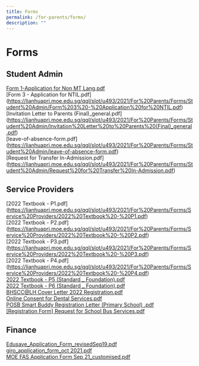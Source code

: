 ```yaml
---
title: Forms
permalink: /for-parents/forms/
description: ""
---
```

# Forms
<a target="_blank" href="/files/Forms/"></a>
## Student Admin

<a target="_blank" href="/files/Forms/Form%201-Application%20for%20Non%20MT%20Lang.pdf">Form 1-Application for Non MT Lang.pdf</a>   
[Form 3 - Application for NTIL.pdf]<a target="_blank" href="/files/Forms/"></a>(https://lianhuapri.moe.edu.sg/qql/slot/u493/2021/For%20Parents/Forms/Student%20Admin/Form%203%20-%20Application%20for%20NTIL.pdf)  
[Invitation Letter to Parents (Final)\_general.pdf]<a target="_blank" href="/files/Forms/"></a>(https://lianhuapri.moe.edu.sg/qql/slot/u493/2021/For%20Parents/Forms/Student%20Admin/Invitation%20Letter%20to%20Parents%20(Final)_general.pdf)  
[leave-of-absence-form.pdf]<a target="_blank" href="/files/Forms/"></a>(https://lianhuapri.moe.edu.sg/qql/slot/u493/2021/For%20Parents/Forms/Student%20Admin/leave-of-absence-form.pdf)  
[Request for Transfer In-Admission.pdf]<a target="_blank" href="/files/Forms/"></a>(https://lianhuapri.moe.edu.sg/qql/slot/u493/2021/For%20Parents/Forms/Student%20Admin/Request%20for%20Transfer%20In-Admission.pdf)  

## Service Providers

[2022 Textbook - P1.pdf]<a target="_blank" href="/files/Forms/"></a>(https://lianhuapri.moe.edu.sg/qql/slot/u493/2021/For%20Parents/Forms/Service%20Providers/2022%20Textbook%20-%20P1.pdf)  
[2022 Textbook - P2.pdf]<a target="_blank" href="/files/Forms/"></a>(https://lianhuapri.moe.edu.sg/qql/slot/u493/2021/For%20Parents/Forms/Service%20Providers/2022%20Textbook%20-%20P2.pdf)  
[2022 Textbook - P3.pdf]<a target="_blank" href="/files/Forms/"></a>(https://lianhuapri.moe.edu.sg/qql/slot/u493/2021/For%20Parents/Forms/Service%20Providers/2022%20Textbook%20-%20P3.pdf)  
[2022 Textbook - P4.pdf]<a target="_blank" href="/files/Forms/"></a>(https://lianhuapri.moe.edu.sg/qql/slot/u493/2021/For%20Parents/Forms/Service%20Providers/2022%20Textbook%20-%20P4.pdf)  
<a target="_blank" href="/files/Forms/2022%20Textbook%20-%20P5%20(Standard%20_%20Foundation).pdf">2022 Textbook - P5 (Standard _ Foundation).pdf</a>     
<a target="_blank" href="/files/Forms/2022%20Textbook%20-%20P6%20(Standard%20_%20Foundation).pdf">2022 Textbook - P6 (Standard _ Foundation).pdf</a>   
<a target="_blank" href="/files/Forms/BHSCC@LH%20Cover%20Letter%202022%20Registration.pdf">BHSCC@LH Cover Letter 2022 Registration.pdf</a>    
<a target="_blank" href="/files/Forms/Online%20Consent%20for%20Dental%20Services.pdf">Online Consent for Dental Services.pdf</a>    
<a target="_blank" href="/files/Forms/POSB%20Smart%20Buddy%20Registration%20Letter%20(Primary%20School)%20.pdf">POSB Smart Buddy Registration Letter (Primary School) .pdf</a>       
<a target="_blank" href="/files/Forms/Registration%20Form%20Request%20for%20School%20Bus%20Services.pdf">[Registration Form] Request for School Bus Services.pdf</a>

## Finance

<a target="_blank" href="/files/Forms/Edusave_Application_Form_revisedSep19.pdf">Edusave_Application_Form_revisedSep19.pdf</a>    
<a target="_blank" href="/files/Forms/giro_application_form_oct%202021.pdf">giro_application_form_oct 2021.pdf</a>     
<a target="_blank" href="/files/Forms/MOE%20FAS%20Application%20Form%20Sep%2021_customised.pdf">MOE FAS Application Form Sep 21_customised.pdf</a>